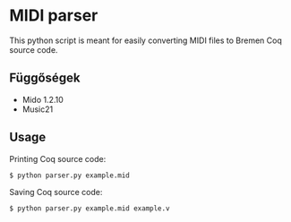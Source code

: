 # MIDI parser

This python script is meant for easily converting MIDI files to Bremen Coq source code.  

## Függőségek
 - Mido 1.2.10  
 - Music21

## Usage

Printing Coq source code:  
```shell
$ python parser.py example.mid
```

Saving Coq source code:  
```shell
$ python parser.py example.mid example.v
```
